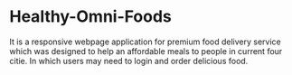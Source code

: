 # Healthy-Omni-Foods

It is a responsive webpage application for premium food delivery service which was designed to help an affordable meals to people in current four citie. In which users may need to login and order delicious food.
